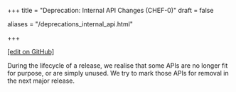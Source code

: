 +++
title = "Deprecation: Internal API Changes (CHEF-0)"
draft = false

aliases = "/deprecations_internal_api.html"


  
    
    
    
    
+++    

[\[edit on
GitHub\]](https://github.com/chef/chef-web-docs/blob/master/chef_master/source/deprecations_internal_api.rst)

<meta name="robots" content="noindex">

During the lifecycle of a release, we realise that some APIs are no
longer fit for purpose, or are simply unused. We try to mark those APIs
for removal in the next major release.
